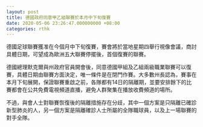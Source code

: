 ```yaml
---
layout: post
title: 德國政府同意甲乙組聯賽於本月中下旬復賽
date: 2020-05-06 23:26:47.000000000 +08:00
categories: rthk
---
```


德國足球聯賽獲准在今個月中下旬復賽，賽會將於當地星期四舉行視像會議，商討具體日期，可望成為歐洲五大聯賽停擺後，首個復賽的聯賽。

德國總理默克爾與州政府官員開會後，同意德國甲組及乙組兩級職業聯賽可以復賽，具體日期由聯賽方面決定，唯一條件是在閉門作賽。大多數州長認為，賽事在本月下旬展開，保證聯賽重啟之前，各隊都有14日的隔離期，並要安排餘下的比賽都會在公共免費電視頻道直播，避免人群聚集在播放收費頻道的場所。

不過，與會人士對聯賽恢復後的隔離措施存在分歧，其中一個方案是只隔離已確診新型肺炎的人，另一個方案是隔離確診人士所屬的全隊職球員，以及上一場聯賽的對手全隊。

